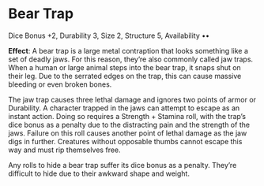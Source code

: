 # Bear Trap
Dice Bonus +2, Durability 3, Size 2, Structure 5, Availability ••

**Effect**: A bear trap is a large metal contraption that
looks something like a set of deadly jaws. For this reason,
they’re also commonly called jaw traps. When a human
or large animal steps into the bear trap, it snaps shut on
their leg. Due to the serrated edges on the trap, this can
cause massive bleeding or even broken bones.

The jaw trap causes three lethal damage and ignores
two points of armor or Durability. A character trapped
in the jaws can attempt to escape as an instant action.
Doing so requires a Strength + Stamina roll, with the
trap’s dice bonus as a penalty due to the distracting pain
and the strength of the jaws. Failure on this roll causes
another point of lethal damage as the jaw digs in further.
Creatures without opposable thumbs cannot escape this
way and must rip themselves free.

Any rolls to hide a bear trap suffer its dice bonus as
a penalty. They’re difficult to hide due to their awkward
shape and weight. 